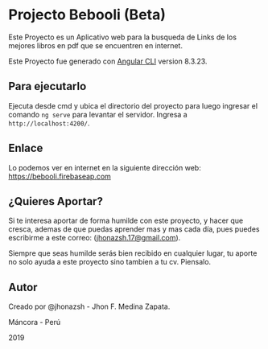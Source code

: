 # Projecto Bebooli (Beta)

Este Proyecto es un Aplicativo web para la busqueda de Links de los mejores libros en pdf que se encuentren en internet.

Este Proyecto fue generado con [Angular CLI](https://github.com/angular/angular-cli) version 8.3.23.

## Para ejecutarlo 

Ejecuta desde cmd y ubica el directorio del proyecto para luego ingresar el comando `ng serve` para levantar el servidor. Ingresa a `http://localhost:4200/`.

## Enlace

Lo podemos ver en internet en la siguiente dirección web: https://bebooli.firebaseap.com

## ¿Quieres Aportar?

Si te interesa aportar de forma humilde con este proyecto, y hacer que cresca, ademas de que puedas aprender mas y mas cada día, pues puedes escribirme a este correo: (jhonazsh.17@gmail.com). 

Siempre que seas humilde serás bien recibido en cualquier lugar, tu aporte no solo ayuda a este proyecto sino tambien a tu cv. Piensalo. 

## Autor

Creado por @jhonazsh - Jhon F. Medina Zapata.

Máncora - Perú

2019
